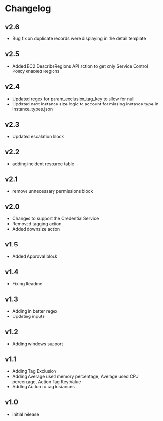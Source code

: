 # Changelog

## v2.6

- Bug fix on duplicate records were displaying in the detail template

## v2.5

- Added EC2 DescribeRegions API action to get only Service Control Policy enabled Regions

## v2.4

- Updated regex for param_exclusion_tag_key to allow for null
- Updated next instance size logic to account for missing instance type in instance_types.json

## v2.3

- Updated escalation block

## v2.2

- adding incident resource table

## v2.1

- remove unnecessary permissions block

## v2.0

- Changes to support the Credential Service
- Removed tagging action
- Added downsize action

## v1.5

- Added Approval block

## v1.4

- Fixing Readme

## v1.3

- Adding in better regex
- Updating inputs

## v1.2

- Adding windows support

## v1.1

- Adding Tag Exclusion
- Adding Average used memory percentage, Average used CPU percentage, Action Tag Key:Value
- Adding Action to tag instances

## v1.0

- initial release
